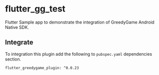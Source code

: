 # flutter_gg_test

Flutter Sample app to demonstrate the integration of GreedyGame Android Native SDK.

## Integrate

To integration this plugin add the following to `pubspec.yaml` dependencies section.

    flutter_greedygame_plugin: ^0.0.23
    

